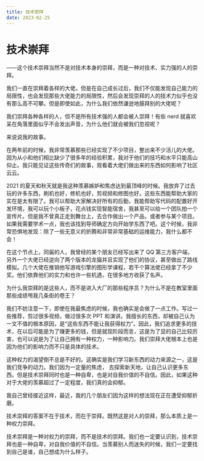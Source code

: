 ```yaml
---
title: 技术崇拜
date: 2023-02-25
---
```


# 技术崇拜

——这个技术崇拜当然不是对技术本身的崇拜，而是一种对技术、实力强的人的崇拜。

我们一直在崇拜着各样的大佬。但是在自己成长过后，我们不仅能发现自己能力的局限性，也会发现那些大佬能力的局限性，然后会发现崇拜的人的技术力似乎也没有那么高不可攀。但是即使如此，为什么我们依然谦逊地膜拜别的大佬呢？

我们崇拜各种各样的人，但不是所有技术强的人都会被人崇拜！有些 nerd 就喜欢呆在角落里面似乎不会发出声音，为什么他们就会被我们忽视呢？

来说说我的故事。

在两年前的时候，我非常羡慕那些已经实现了不少项目，整出来不少活儿的大佬。因为从小和他们相比缺少了很多年的经验积累，我对于他们的技巧和水平只能高山仰止。我只能见证这些传奇们的故事，观看着大佬们做出来的东西如何影响了社区云云。

2021 的夏天和秋天就是我这种羡慕嫉妒和焦虑达到最顶峰的时候。我放弃了过去玩的许多东西，刷机也好，修机也好，剪视频和修图也好。这些东西能帮助大家的实在是太有限了。我可以帮助大家解决好所有的后勤，我能帮助写代码的配置好开发环境，我可以玩个小板子，花点钱实现智能宿舍，我甚至可以给一个团队拍一个宣传片。但是我不曾真正走到舞台上，去合作做出一个产品，或者参与某个项目。如果我需要学术一点，我也该找到导师确定方向开始学东西了吧。这个时候，我非常恐惧地发现：除了一些无意义的折腾和非常非常基础的运维能力，我什么都不会！

在这个节点上，同届的人，我曾经的某个朋友已经写出来了 QQ 第三方客户端，另外一个大佬已经逆向了两个版本的龙猫并且实现了他们的协议，甚至做出了路线模拟。几个大佬在推销他写游戏引擎的图形学课程，若干个算法佬已经拿了不少奖。他们依靠他们的实力和也许一些机遇，在很多地方收获了名声。

为什么我崇拜的是这些人，而不是进入大厂的那些程序员？为什么不是在教室里面那些成绩甩我几条街的卷王？

我们不妨注意一下，即使在我最焦虑的时候，我也确实是会做了一点工作。写过一些推荐，剪过很多视频，做过很多次 PPT 和演讲。我擅长的东西，却被自己认为一文不值的根本原因，是“这些东西不能让我获得权力”。因此，我们追求更多的技术，在以后可能是为了赚更多的钱，但是就现阶段而言，这是为了显的自己比较厉害，也可以说是为了让自己拥有一种权力，一种影响力。我们崇拜大佬根本上也是因为他们的影响力而不只是具体的技术。

这种权力的渴望倒不总是不好的。这确实是我们学习新东西的动力来源之一，这是我们竞争的动力。我们因为一定量的焦虑， 去探索新天地，让自己认识更多东西。但是技术崇拜同时也是一种自卑，也是对自我价值的不自信。因此，如果这种对于大佬的羡慕超过了一定程度，我们真的会抑郁。

我自己曾经接近这样，最近，我的几个朋友们因为这样的想法现在正在遭受抑郁折磨。

技术崇拜的答案不在于技术，而在于崇拜。既然这是对人的崇拜，那么本质上是一种权力崇拜。

技术崇拜是一种对权力的崇拜，而不是技术的崇拜。我们也一定要认识到，技术崇拜也是一种自卑，对自我价值的不自信。当羡慕别人而迷失的时候，我们一定要找到自己是谁，自己想成为什么样子。
